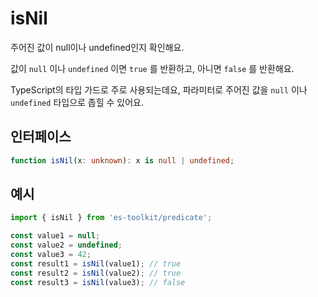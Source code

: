 # isNil

주어진 값이 null이나 undefined인지 확인해요.

값이 `null` 이나 `undefined` 이면 `true` 를 반환하고, 아니면 `false` 를 반환해요.

TypeScript의 타입 가드로 주로 사용되는데요, 파라미터로 주어진 값을 `null` 이나 `undefined` 타입으로 좁힐 수 있어요.

## 인터페이스

```typescript
function isNil(x: unknown): x is null | undefined;
```

## 예시

```typescript
import { isNil } from 'es-toolkit/predicate';

const value1 = null;
const value2 = undefined;
const value3 = 42;
const result1 = isNil(value1); // true
const result2 = isNil(value2); // true
const result3 = isNil(value3); // false
```

